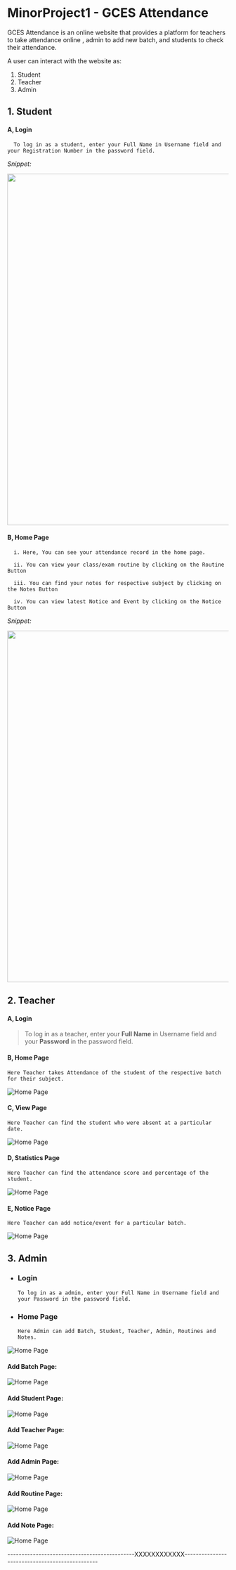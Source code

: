 # MinorProject1 - GCES Attendance

GCES Attendance is an online website that provides a platform for teachers to take attendance online , admin to add new batch, and students to check their attendance.

A user can interact with the website as:
1. Student
2. Teacher
3. Admin

## 1. Student

 ####   A, Login

      To log in as a student, enter your Full Name in Username field and your Registration Number in the password field. 

  *Snippet:* 
  
   <img src="/DocumentationImage/login.JPG" width="800">
 
 

####   B, Home Page

      i. Here, You can see your attendance record in the home page.

      ii. You can view your class/exam routine by clicking on the Routine Button
   
      iii. You can find your notes for respective subject by clicking on the Notes Button

      iv. You can view latest Notice and Event by clicking on the Notice Button
      
      
   *Snippet:* 
   
   
   <img src="/DocumentationImage/Student/Home.JPG" width="800">


## 2. Teacher

 ####  A, Login

> To log in as a teacher, enter your **Full Name** in Username field and your **Password** in the password field. 

####  B, Home Page
    Here Teacher takes Attendance of the student of the respective batch for their subject.
    
![Home Page](/DocumentationImage/Teacher/home.JPG)

#### C, View Page
    Here Teacher can find the student who were absent at a particular date.
    
![Home Page](/DocumentationImage/Teacher/view.JPG)

#### D, Statistics Page
    Here Teacher can find the attendance score and percentage of the student.
    
![Home Page](/DocumentationImage/Teacher/Statistics.JPG)

#### E, Notice Page
    Here Teacher can add notice/event for a particular batch.
    
![Home Page](/DocumentationImage/Teacher/notice.JPG)


## 3. Admin

- ### Login

      To log in as a admin, enter your Full Name in Username field and your Password in the password field. 

- ### Home Page

      Here Admin can add Batch, Student, Teacher, Admin, Routines and Notes.

![Home Page](/DocumentationImage/Admin/home.JPG)

#### Add Batch Page:
![Home Page](/DocumentationImage/Admin/addBatch.JPG)
#### Add Student Page:
![Home Page](/DocumentationImage/Admin/addStudent.JPG)
#### Add Teacher Page:
![Home Page](/DocumentationImage/Admin/addTeacher.JPG)
#### Add Admin Page:
![Home Page](/DocumentationImage/Admin/addAdmin.JPG)
#### Add Routine Page:
![Home Page](/DocumentationImage/Admin/addRoutine.JPG)
#### Add Note Page:
![Home Page](/DocumentationImage/Admin/addNote.JPG)



---------------------------------------------XXXXXXXXXXXX-----------------------------------------------









